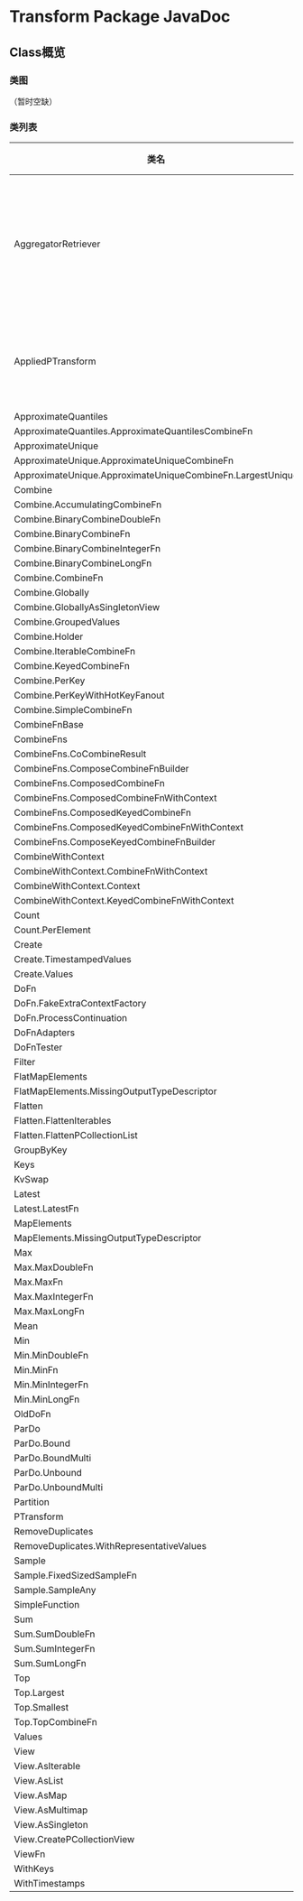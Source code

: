 # Transform Package JavaDoc

## Class概览

### 类图 

（暂时空缺）

### 类列表

| 类名                                       | 简单描述                                     | 备注    |
| ---------------------------------------- | ---------------------------------------- | ----- |
| AggregatorRetriever                      | 从DoFn中获取Aggregors。Aggegator是用来监控输入值得，可以从监控页面中看到Aggegator的当前值。 |       |
| AppliedPTransform                        | 代表了了把一个特定的PTransform应用到某一特定输入后产生的Transform。 | 一般内部用 |
| ApproximateQuantiles                     |                                          |       |
| ApproximateQuantiles.ApproximateQuantilesCombineFn |                                          |       |
| ApproximateUnique                        |                                          |       |
| ApproximateUnique.ApproximateUniqueCombineFn |                                          |       |
| ApproximateUnique.ApproximateUniqueCombineFn.LargestUnique |                                          |       |
| Combine                                  |                                          |       |
| Combine.AccumulatingCombineFn            |                                          |       |
| Combine.BinaryCombineDoubleFn            |                                          |       |
| Combine.BinaryCombineFn                  |                                          |       |
| Combine.BinaryCombineIntegerFn           |                                          |       |
| Combine.BinaryCombineLongFn              |                                          |       |
| Combine.CombineFn                        |                                          |       |
| Combine.Globally                         |                                          |       |
| Combine.GloballyAsSingletonView          |                                          |       |
| Combine.GroupedValues                    |                                          |       |
| Combine.Holder                           |                                          |       |
| Combine.IterableCombineFn                |                                          |       |
| Combine.KeyedCombineFn                   |                                          |       |
| Combine.PerKey                           |                                          |       |
| Combine.PerKeyWithHotKeyFanout           |                                          |       |
| Combine.SimpleCombineFn                  |                                          |       |
| CombineFnBase                            |                                          |       |
| CombineFns                               |                                          |       |
| CombineFns.CoCombineResult               |                                          |       |
| CombineFns.ComposeCombineFnBuilder       |                                          |       |
| CombineFns.ComposedCombineFn             |                                          |       |
| CombineFns.ComposedCombineFnWithContext  |                                          |       |
| CombineFns.ComposedKeyedCombineFn        |                                          |       |
| CombineFns.ComposedKeyedCombineFnWithContext |                                          |       |
| CombineFns.ComposeKeyedCombineFnBuilder  |                                          |       |
| CombineWithContext                       |                                          |       |
| CombineWithContext.CombineFnWithContext  |                                          |       |
| CombineWithContext.Context               |                                          |       |
| CombineWithContext.KeyedCombineFnWithContext |                                          |       |
| Count                                    |                                          |       |
| Count.PerElement                         |                                          |       |
| Create                                   |                                          |       |
| Create.TimestampedValues                 |                                          |       |
| Create.Values                            |                                          |       |
| DoFn                                     |                                          |       |
| DoFn.FakeExtraContextFactory             |                                          |       |
| DoFn.ProcessContinuation                 |                                          |       |
| DoFnAdapters                             |                                          |       |
| DoFnTester                               |                                          |       |
| Filter                                   |                                          |       |
| FlatMapElements                          |                                          |       |
| FlatMapElements.MissingOutputTypeDescriptor |                                          |       |
| Flatten                                  |                                          |       |
| Flatten.FlattenIterables                 |                                          |       |
| Flatten.FlattenPCollectionList           |                                          |       |
| GroupByKey                               |                                          |       |
| Keys                                     |                                          |       |
| KvSwap                                   |                                          |       |
| Latest                                   |                                          |       |
| Latest.LatestFn                          |                                          |       |
| MapElements                              |                                          |       |
| MapElements.MissingOutputTypeDescriptor  |                                          |       |
| Max                                      |                                          |       |
| Max.MaxDoubleFn                          |                                          |       |
| Max.MaxFn                                |                                          |       |
| Max.MaxIntegerFn                         |                                          |       |
| Max.MaxLongFn                            |                                          |       |
| Mean                                     |                                          |       |
| Min                                      |                                          |       |
| Min.MinDoubleFn                          |                                          |       |
| Min.MinFn                                |                                          |       |
| Min.MinIntegerFn                         |                                          |       |
| Min.MinLongFn                            |                                          |       |
| OldDoFn                                  |                                          |       |
| ParDo                                    |                                          |       |
| ParDo.Bound                              |                                          |       |
| ParDo.BoundMulti                         |                                          |       |
| ParDo.Unbound                            |                                          |       |
| ParDo.UnboundMulti                       |                                          |       |
| Partition                                |                                          |       |
| PTransform                               |                                          |       |
| RemoveDuplicates                         |                                          |       |
| RemoveDuplicates.WithRepresentativeValues |                                          |       |
| Sample                                   |                                          |       |
| Sample.FixedSizedSampleFn                |                                          |       |
| Sample.SampleAny                         |                                          |       |
| SimpleFunction                           |                                          |       |
| Sum                                      |                                          |       |
| Sum.SumDoubleFn                          |                                          |       |
| Sum.SumIntegerFn                         |                                          |       |
| Sum.SumLongFn                            |                                          |       |
| Top                                      |                                          |       |
| Top.Largest                              |                                          |       |
| Top.Smallest                             |                                          |       |
| Top.TopCombineFn                         |                                          |       |
| Values                                   |                                          |       |
| View                                     |                                          |       |
| View.AsIterable                          |                                          |       |
| View.AsList                              |                                          |       |
| View.AsMap                               |                                          |       |
| View.AsMultimap                          |                                          |       |
| View.AsSingleton                         |                                          |       |
| View.CreatePCollectionView               |                                          |       |
| ViewFn                                   |                                          |       |
| WithKeys                                 |                                          |       |
| WithTimestamps                           |                                          |       |